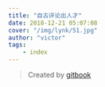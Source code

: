 ```yaml
---
title: "自古评论出人才"
date: 2018-12-21 05:07:08 
cover: "/img/lynk/51.jpg"
author: "victor"
tags:
    - index
---
```




> Created by [gitbook](https://www.gitbook.com/)
>
> 
> 


